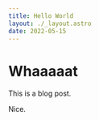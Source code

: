 ```yaml
---
title: Hello World
layout: ./_layout.astro
date: 2022-05-15
---
```


# Whaaaaat

This is a blog post.

Nice.
